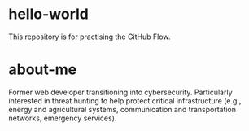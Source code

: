 # hello-world
This repository is for practising the GitHub Flow.

# about-me 
Former web developer transitioning into cybersecurity. Particularly interested in threat hunting to help protect critical infrastructure (e.g., energy and agricultural systems, communication and transportation networks, emergency services).
